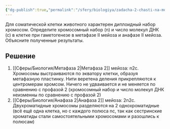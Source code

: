 ```yaml
---
{"dg-publish":true,"permalink":"/sfery/biologiya/zadacha-2-chasti-na-metafazu-2-i-anafazu-2/","tags":["Общаябиология"]}
---
```


Для соматической клетки животного характерен диплоидный набор хромосом. Определите хромосомный набор (n) и число молекул ДНК (с) в клетке при гаметогенезе в метафазе II мейоза и анафазе II мейоза. Объясните полученные результаты.
## Решение 
1. [[Сферы/Биология/Метафаза 2\|Метафаза 2]] мейоза: n2c. Хромосомы выстраиваются по экватору клетки, образуя метафазную пластинку. Нити веретена деления прикрепляются к центромерам хромсом. Ничего не удваивается и не меняется по сравнению с профазой 2 (хромосомный набор и число молекул ДНК неизменны по сравнению с профазой 2)
2. [[Сферы/Биология/Анафаза 2\|Анафаза 2]] мейоза: 2n2c. Двухроматидные хромосомы разделяются на 2 однохроматидные (всё ещё одна клетка, но с каждого полюса nc, так как сестринские хроматиды стали самостоятельными хромосомами и разошлись к полюсам)
